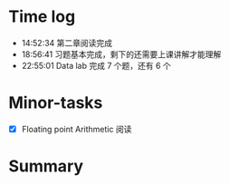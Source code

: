 # Time log

- 14:52:34 第二章阅读完成
- 18:56:41 习题基本完成，剩下的还需要上课讲解才能理解
- 22:55:01 Data lab 完成 7 个题，还有 6 个

# Minor-tasks

- [x] Floating point Arithmetic 阅读

# Summary

